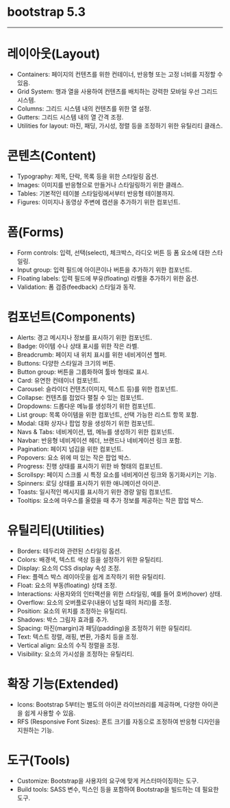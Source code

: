 # bootstrap 5.3
<hr>

# 레이아웃(Layout)
- Containers: 페이지의 컨텐츠를 위한 컨테이너, 반응형 또는 고정 너비를 지정할 수 있음.
- Grid System: 행과 열을 사용하여 컨텐츠를 배치하는 강력한 모바일 우선 그리드 시스템.
- Columns: 그리드 시스템 내의 컨텐츠를 위한 열 설정.
- Gutters: 그리드 시스템 내의 열 간격 조정.
- Utilities for layout: 마진, 패딩, 가시성, 정렬 등을 조정하기 위한 유틸리티 클래스.

# 콘텐츠(Content)
- Typography: 제목, 단락, 목록 등을 위한 스타일링 옵션.
- Images: 이미지를 반응형으로 만들거나 스타일링하기 위한 클래스.
- Tables: 기본적인 테이블 스타일링에서부터 반응형 테이블까지.
- Figures: 이미지나 동영상 주변에 캡션을 추가하기 위한 컴포넌트.

# 폼(Forms)
- Form controls: 입력, 선택(select), 체크박스, 라디오 버튼 등 폼 요소에 대한 스타일링.
- Input group: 입력 필드에 아이콘이나 버튼을 추가하기 위한 컴포넌트.
- Floating labels: 입력 필드에 부유(floating) 라벨을 추가하기 위한 옵션.
- Validation: 폼 검증(feedback) 스타일과 동작.
  
# 컴포넌트(Components)
- Alerts: 경고 메시지나 정보를 표시하기 위한 컴포넌트.
- Badge: 아이템 수나 상태 표시를 위한 작은 라벨.
- Breadcrumb: 페이지 내 위치 표시를 위한 네비게이션 헬퍼.
- Buttons: 다양한 스타일과 크기의 버튼.
- Button group: 버튼을 그룹화하여 툴바 형태로 표시.
- Card: 유연한 컨테이너 컴포넌트.
- Carousel: 슬라이더 컨텐츠(이미지, 텍스트 등)를 위한 컴포넌트.
- Collapse: 컨텐츠를 접었다 펼칠 수 있는 컴포넌트.
- Dropdowns: 드롭다운 메뉴를 생성하기 위한 컴포넌트.
- List group: 목록 아이템을 위한 컴포넌트, 선택 가능한 리스트 항목 포함.
- Modal: 대화 상자나 팝업 창을 생성하기 위한 컴포넌트.
- Navs & Tabs: 네비게이션, 탭, 메뉴를 생성하기 위한 컴포넌트.
- Navbar: 반응형 네비게이션 헤더, 브랜드나 네비게이션 링크 포함.
- Pagination: 페이지 넘김을 위한 컴포넌트.
- Popovers: 요소 위에 떠 있는 작은 팝업 박스.
- Progress: 진행 상태를 표시하기 위한 바 형태의 컴포넌트.
- Scrollspy: 페이지 스크롤 시 특정 요소를 네비게이션 링크와 동기화시키는 기능.
- Spinners: 로딩 상태를 표시하기 위한 애니메이션 아이콘.
- Toasts: 일시적인 메시지를 표시하기 위한 경량 알림 컴포넌트.
- Tooltips: 요소에 마우스를 올렸을 때 추가 정보를 제공하는 작은 팝업 박스.

# 유틸리티(Utilities)
- Borders: 테두리와 관련된 스타일링 옵션.
- Colors: 배경색, 텍스트 색상 등을 설정하기 위한 유틸리티.
- Display: 요소의 CSS display 속성 조정.
- Flex: 플렉스 박스 레이아웃을 쉽게 조작하기 위한 유틸리티.
- Float: 요소의 부동(floating) 상태 조정.
- Interactions: 사용자와의 인터랙션을 위한 스타일링, 예를 들어 호버(hover) 상태.
- Overflow: 요소의 오버플로우(내용이 넘칠 때의 처리)를 조정.
- Position: 요소의 위치를 조정하는 유틸리티.
- Shadows: 박스 그림자 효과를 추가.
- Spacing: 마진(margin)과 패딩(padding)을 조정하기 위한 유틸리티.
- Text: 텍스트 정렬, 래핑, 변환, 가중치 등을 조정.
- Vertical align: 요소의 수직 정렬을 조정.
- Visibility: 요소의 가시성을 조정하는 유틸리티.

# 확장 기능(Extended)
- Icons: Bootstrap 5부터는 별도의 아이콘 라이브러리를 제공하며, 다양한 아이콘을 쉽게 사용할 수 있음.
- RFS (Responsive Font Sizes): 폰트 크기를 자동으로 조정하여 반응형 디자인을 지원하는 기능.

# 도구(Tools)
- Customize: Bootstrap을 사용자의 요구에 맞게 커스터마이징하는 도구.
- Build tools: SASS 변수, 믹스인 등을 포함하여 Bootstrap을 빌드하는 데 필요한 도구.



